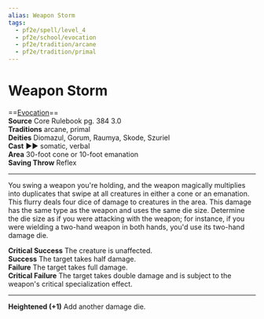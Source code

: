 ```yaml
---
alias: Weapon Storm
tags:
  - pf2e/spell/level_4
  - pf2e/school/evocation
  - pf2e/tradition/arcane
  - pf2e/tradition/primal
---
```


# Weapon Storm

==[Evocation](../../../Traits/Evocation.md)==  
__Source__ Core Rulebook pg. 384 3.0  
**Traditions** arcane, primal  
**Deities** Diomazul, Gorum, Raumya, Skode, Szuriel  
**Cast** ►► somatic, verbal  
**Area** 30-foot cone or 10-foot emanation  
**Saving Throw** Reflex

---

You swing a weapon you're holding, and the weapon magically multiplies into duplicates that swipe at all creatures in either a cone or an emanation. This flurry deals four dice of damage to creatures in the area. This damage has the same type as the weapon and uses the same die size. Determine the die size as if you were attacking with the weapon; for instance, if you were wielding a two-hand weapon in both hands, you'd use its two-hand damage die.

**Critical Success** The creature is unaffected.  
**Success** The target takes half damage.  
**Failure** The target takes full damage.  
**Critical Failure** The target takes double damage and is subject to the weapon's critical specialization effect.

<hr>

**Heightened (+1)** Add another damage die.

